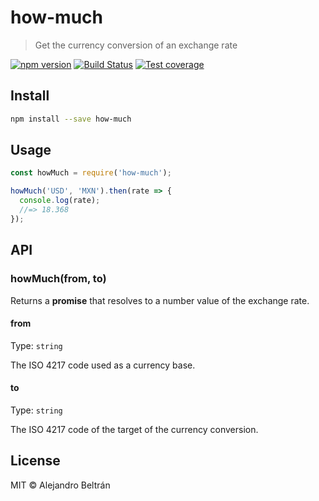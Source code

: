 # how-much

> Get the currency conversion of an exchange rate

[![npm version](https://img.shields.io/npm/v/how-much.svg)](https://npmjs.org/package/how-much)
[![Build Status](https://img.shields.io/travis/alebelcor/how-much/master.svg)](https://travis-ci.org/alebelcor/how-much)
[![Test coverage](https://img.shields.io/coveralls/alebelcor/how-much.svg)](https://coveralls.io/github/alebelcor/how-much)

## Install

```bash
npm install --save how-much
```

## Usage

```js
const howMuch = require('how-much');

howMuch('USD', 'MXN').then(rate => {
  console.log(rate);
  //=> 18.368
});
```

## API

### howMuch(from, to)

Returns a **promise** that resolves to a number value of the exchange rate.

#### from

Type: `string`

The ISO 4217 code used as a currency base.

#### to

Type: `string`

The ISO 4217 code of the target of the currency conversion.

## License

MIT © Alejandro Beltrán

